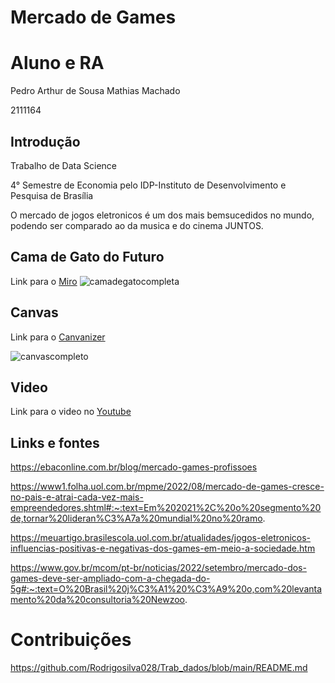 # Mercado de Games

# Aluno e RA
Pedro Arthur de Sousa Mathias Machado

2111164


##  Introdução
Trabalho de Data Science 

4° Semestre de Economia pelo IDP-Instituto de Desenvolvimento e Pesquisa de Brasília


O mercado de jogos eletronicos é um dos mais bemsucedidos no mundo, podendo ser comparado ao da musica e do cinema JUNTOS.
##  Cama de Gato do Futuro
Link para o [Miro](https://miro.com/app/board/uXjVPKqRwS0=/)
![camadegatocompleta](https://user-images.githubusercontent.com/116168670/197637719-821f548b-414e-49b4-a74d-e56dfac9793f.png)



##  Canvas
Link para o [Canvanizer](https://next.canvanizer.com/canvas/rqfvsnaavozEe)

![canvascompleto](https://user-images.githubusercontent.com/116168670/197638383-26ed4050-6849-41a8-aed1-e9d4ccfe8167.png)


## Video 
Link para o video no [Youtube](https://youtu.be/mKvkvu0Zq1E)


## Links e fontes
https://ebaconline.com.br/blog/mercado-games-profissoes

https://www1.folha.uol.com.br/mpme/2022/08/mercado-de-games-cresce-no-pais-e-atrai-cada-vez-mais-empreendedores.shtml#:~:text=Em%202021%2C%20o%20segmento%20de,tornar%20lideran%C3%A7a%20mundial%20no%20ramo.

https://meuartigo.brasilescola.uol.com.br/atualidades/jogos-eletronicos-influencias-positivas-e-negativas-dos-games-em-meio-a-sociedade.htm

https://www.gov.br/mcom/pt-br/noticias/2022/setembro/mercado-dos-games-deve-ser-ampliado-com-a-chegada-do-5g#:~:text=O%20Brasil%20j%C3%A1%20%C3%A9%20o,com%20levantamento%20da%20consultoria%20Newzoo.


# Contribuições

https://github.com/Rodrigosilva028/Trab_dados/blob/main/README.md

